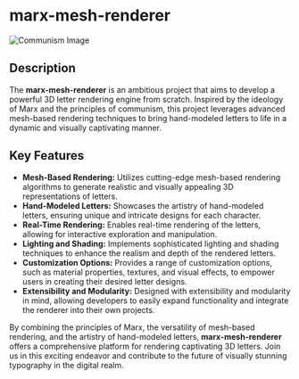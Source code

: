 # marx-mesh-renderer

![Communism Image](https://mir-s3-cdn-cf.behance.net/project_modules/fs/e59dc021326689.562ff7831c9bf.jpg)

## Description

The **marx-mesh-renderer** is an ambitious project that aims to develop a powerful 3D letter rendering engine from scratch. Inspired by the ideology of Marx and the principles of communism, this project leverages advanced mesh-based rendering techniques to bring hand-modeled letters to life in a dynamic and visually captivating manner.

## Key Features

- **Mesh-Based Rendering:** Utilizes cutting-edge mesh-based rendering algorithms to generate realistic and visually appealing 3D representations of letters.
- **Hand-Modeled Letters:** Showcases the artistry of hand-modeled letters, ensuring unique and intricate designs for each character.
- **Real-Time Rendering:** Enables real-time rendering of the letters, allowing for interactive exploration and manipulation.
- **Lighting and Shading:** Implements sophisticated lighting and shading techniques to enhance the realism and depth of the rendered letters.
- **Customization Options:** Provides a range of customization options, such as material properties, textures, and visual effects, to empower users in creating their desired letter designs.
- **Extensibility and Modularity:** Designed with extensibility and modularity in mind, allowing developers to easily expand functionality and integrate the renderer into their own projects.

By combining the principles of Marx, the versatility of mesh-based rendering, and the artistry of hand-modeled letters, **marx-mesh-renderer** offers a comprehensive platform for rendering captivating 3D letters. Join us in this exciting endeavor and contribute to the future of visually stunning typography in the digital realm.
